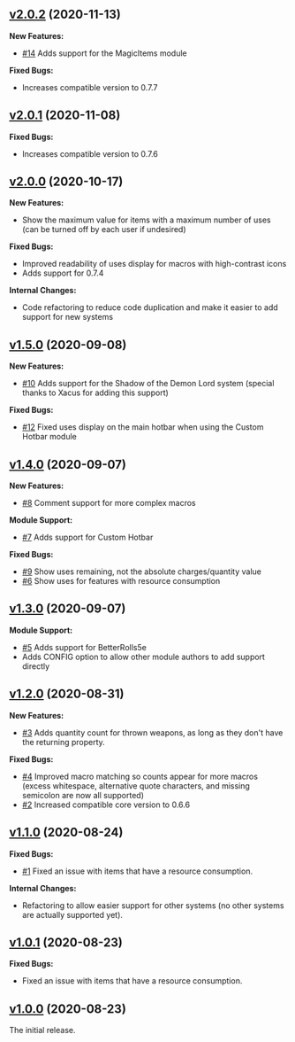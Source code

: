 ## [v2.0.2](https://github.com/illandril/FoundryVTT-hotbar-uses/releases/tag/v2.0.2) (2020-11-13)
**New Features:**
* [\#14](https://github.com/illandril/FoundryVTT-hotbar-uses/issues/14) Adds support for the MagicItems module

**Fixed Bugs:**
* Increases compatible version to 0.7.7

## [v2.0.1](https://github.com/illandril/FoundryVTT-hotbar-uses/releases/tag/v2.0.1) (2020-11-08)
**Fixed Bugs:**
* Increases compatible version to 0.7.6

## [v2.0.0](https://github.com/illandril/FoundryVTT-hotbar-uses/releases/tag/v2.0.0) (2020-10-17)
**New Features:**
* Show the maximum value for items with a maximum number of uses (can be turned off by each user if undesired)

**Fixed Bugs:**
* Improved readability of uses display for macros with high-contrast icons
* Adds support for 0.7.4

**Internal Changes:**
* Code refactoring to reduce code duplication and make it easier to add support for new systems

## [v1.5.0](https://github.com/illandril/FoundryVTT-hotbar-uses/releases/tag/v1.5.0) (2020-09-08)
**New Features:**
* [\#10](https://github.com/illandril/FoundryVTT-hotbar-uses/issues/10) Adds support for the Shadow of the Demon Lord system (special thanks to Xacus for adding this support)

**Fixed Bugs:**
* [\#12](https://github.com/illandril/FoundryVTT-hotbar-uses/issues/12) Fixed uses display on the main hotbar when using the Custom Hotbar module

## [v1.4.0](https://github.com/illandril/FoundryVTT-hotbar-uses/releases/tag/v1.4.0) (2020-09-07)
**New Features:**
* [\#8](https://github.com/illandril/FoundryVTT-hotbar-uses/issues/8) Comment support for more complex macros

**Module Support:**
* [\#7](https://github.com/illandril/FoundryVTT-hotbar-uses/issues/7) Adds support for Custom Hotbar

**Fixed Bugs:**
* [\#9](https://github.com/illandril/FoundryVTT-hotbar-uses/issues/9) Show uses remaining, not the absolute charges/quantity value
* [\#6](https://github.com/illandril/FoundryVTT-hotbar-uses/issues/6) Show uses for features with resource consumption

## [v1.3.0](https://github.com/illandril/FoundryVTT-hotbar-uses/releases/tag/v1.3.0) (2020-09-07)
**Module Support:**
* [\#5](https://github.com/illandril/FoundryVTT-hotbar-uses/issues/5) Adds support for BetterRolls5e
* Adds CONFIG option to allow other module authors to add support directly

## [v1.2.0](https://github.com/illandril/FoundryVTT-hotbar-uses/releases/tag/v1.2.0) (2020-08-31)
**New Features:**
* [\#3](https://github.com/illandril/FoundryVTT-hotbar-uses/issues/3) Adds quantity count for thrown weapons, as long as they don't have the returning property.

**Fixed Bugs:**
* [\#4](https://github.com/illandril/FoundryVTT-hotbar-uses/issues/4) Improved macro matching so counts appear for more macros (excess whitespace, alternative quote characters, and missing semicolon are now all supported)
* [\#2](https://github.com/illandril/FoundryVTT-hotbar-uses/issues/2) Increased compatible core version to 0.6.6

## [v1.1.0](https://github.com/illandril/FoundryVTT-hotbar-uses/releases/tag/v1.1.0) (2020-08-24)
**Fixed Bugs:**
* [\#1](https://github.com/illandril/FoundryVTT-hotbar-uses/issues/1) Fixed an issue with items that have a resource consumption.

**Internal Changes:**
* Refactoring to allow easier support for other systems (no other systems are actually supported yet).

## [v1.0.1](https://github.com/illandril/FoundryVTT-hotbar-uses/releases/tag/v1.0.1) (2020-08-23)
**Fixed Bugs:**
* Fixed an issue with items that have a resource consumption.

## [v1.0.0](https://github.com/illandril/FoundryVTT-hotbar-uses/releases/tag/v1.0.0) (2020-08-23)
The initial release.
